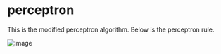 # perceptron

This is the modified perceptron algorithm. Below is the perceptron rule.

![image](https://user-images.githubusercontent.com/69174836/151368676-a11faca4-b9f3-4159-847a-44415d1d1198.png)

